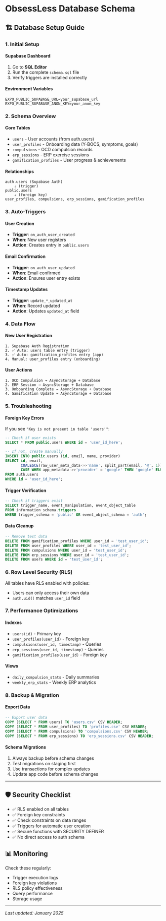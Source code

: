 # ObsessLess Database Schema

## 🏗️ **Database Setup Guide**

### **1. Initial Setup**

#### **Supabase Dashboard**
1. Go to **SQL Editor**
2. Run the complete `schema.sql` file
3. Verify triggers are installed correctly

#### **Environment Variables**
```env
EXPO_PUBLIC_SUPABASE_URL=your_supabase_url
EXPO_PUBLIC_SUPABASE_ANON_KEY=your_anon_key
```

### **2. Schema Overview**

#### **Core Tables**
- `users` - User accounts (from auth.users)
- `user_profiles` - Onboarding data (Y-BOCS, symptoms, goals)
- `compulsions` - OCD compulsion records
- `erp_sessions` - ERP exercise sessions
- `gamification_profiles` - User progress & achievements

#### **Relationships**
```
auth.users (Supabase Auth)
    ↓ (trigger)
public.users
    ↓ (foreign key)
user_profiles, compulsions, erp_sessions, gamification_profiles
```

### **3. Auto-Triggers**

#### **User Creation**
- **Trigger**: `on_auth_user_created`
- **When**: New user registers
- **Action**: Creates entry in `public.users`

#### **Email Confirmation**
- **Trigger**: `on_auth_user_updated`
- **When**: Email confirmed
- **Action**: Ensures user entry exists

#### **Timestamp Updates**
- **Trigger**: `update_*_updated_at`
- **When**: Record updated
- **Action**: Updates `updated_at` field

### **4. Data Flow**

#### **New User Registration**
```
1. Supabase Auth Registration
2. ✅ Auto: users table entry (trigger)
3. ✅ Auto: gamification_profiles entry (app)
4. Manual: user_profiles entry (onboarding)
```

#### **User Actions**
```
1. OCD Compulsion → AsyncStorage + Database
2. ERP Session → AsyncStorage + Database
3. Onboarding Complete → AsyncStorage + Database
4. Gamification Update → AsyncStorage + Database
```

### **5. Troubleshooting**

#### **Foreign Key Errors**
If you see `"Key is not present in table 'users'"`:

```sql
-- Check if user exists
SELECT * FROM public.users WHERE id = 'user_id_here';

-- If not, create manually
INSERT INTO public.users (id, email, name, provider)
SELECT id, email, 
       COALESCE(raw_user_meta_data->>'name', split_part(email, '@', 1)),
       CASE WHEN app_metadata->>'provider' = 'google' THEN 'google' ELSE 'email' END
FROM auth.users 
WHERE id = 'user_id_here';
```

#### **Trigger Verification**
```sql
-- Check if triggers exist
SELECT trigger_name, event_manipulation, event_object_table 
FROM information_schema.triggers 
WHERE trigger_schema = 'public' OR event_object_schema = 'auth';
```

#### **Data Cleanup**
```sql
-- Remove test data
DELETE FROM gamification_profiles WHERE user_id = 'test_user_id';
DELETE FROM user_profiles WHERE user_id = 'test_user_id';
DELETE FROM compulsions WHERE user_id = 'test_user_id';
DELETE FROM erp_sessions WHERE user_id = 'test_user_id';
DELETE FROM users WHERE id = 'test_user_id';
```

### **6. Row Level Security (RLS)**

All tables have RLS enabled with policies:
- Users can only access their own data
- `auth.uid()` matches `user_id` field

### **7. Performance Optimizations**

#### **Indexes**
- `users(id)` - Primary key
- `user_profiles(user_id)` - Foreign key
- `compulsions(user_id, timestamp)` - Queries
- `erp_sessions(user_id, timestamp)` - Queries
- `gamification_profiles(user_id)` - Foreign key

#### **Views**
- `daily_compulsion_stats` - Daily summaries
- `weekly_erp_stats` - Weekly ERP analytics

### **8. Backup & Migration**

#### **Export Data**
```sql
-- Export user data
COPY (SELECT * FROM users) TO 'users.csv' CSV HEADER;
COPY (SELECT * FROM user_profiles) TO 'profiles.csv' CSV HEADER;
COPY (SELECT * FROM compulsions) TO 'compulsions.csv' CSV HEADER;
COPY (SELECT * FROM erp_sessions) TO 'erp_sessions.csv' CSV HEADER;
```

#### **Schema Migrations**
1. Always backup before schema changes
2. Test migrations on staging first
3. Use transactions for complex updates
4. Update app code before schema changes

---

## 🛡️ **Security Checklist**

- ✅ RLS enabled on all tables
- ✅ Foreign key constraints
- ✅ Check constraints on data ranges
- ✅ Triggers for automatic user creation
- ✅ Secure functions with SECURITY DEFINER
- ✅ No direct access to auth schema

## 📊 **Monitoring**

Check these regularly:
- Trigger execution logs
- Foreign key violations
- RLS policy effectiveness
- Query performance
- Storage usage

---

*Last updated: January 2025* 
